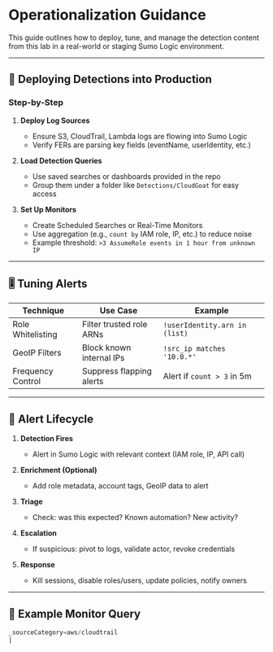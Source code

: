 # Operationalization Guidance

This guide outlines how to deploy, tune, and manage the detection content from this lab in a real-world or staging Sumo Logic environment.

---

## 🚨 Deploying Detections into Production

### Step-by-Step

1. **Deploy Log Sources**
   - Ensure S3, CloudTrail, Lambda logs are flowing into Sumo Logic
   - Verify FERs are parsing key fields (eventName, userIdentity, etc.)

2. **Load Detection Queries**
   - Use saved searches or dashboards provided in the repo
   - Group them under a folder like `Detections/CloudGoat` for easy access

3. **Set Up Monitors**
   - Create Scheduled Searches or Real-Time Monitors
   - Use aggregation (e.g., `count by` IAM role, IP, etc.) to reduce noise
   - Example threshold: `>3 AssumeRole events in 1 hour from unknown IP`

---

## 🎚️ Tuning Alerts

| Technique       | Use Case                  | Example |
|------------------|---------------------------|---------|
| Role Whitelisting | Filter trusted role ARNs | `!userIdentity.arn in (list)` |
| GeoIP Filters     | Block known internal IPs  | `!src_ip matches '10.0.*'` |
| Frequency Control | Suppress flapping alerts  | Alert if `count > 3` in 5m |

---

## 🔁 Alert Lifecycle

1. **Detection Fires**
   - Alert in Sumo Logic with relevant context (IAM role, IP, API call)

2. **Enrichment (Optional)**
   - Add role metadata, account tags, GeoIP data to alert

3. **Triage**
   - Check: was this expected? Known automation? New activity?

4. **Escalation**
   - If suspicious: pivot to logs, validate actor, revoke credentials

5. **Response**
   - Kill sessions, disable roles/users, update policies, notify owners

---

## 🧩 Example Monitor Query

```sql
_sourceCategory=aws/cloudtrail
|
